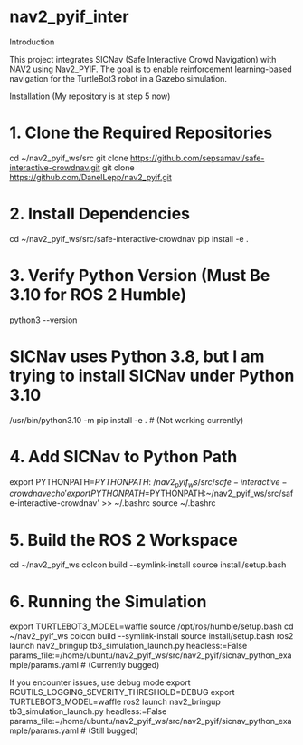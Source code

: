 # nav2_pyif_inter

Introduction

This project integrates SICNav (Safe Interactive Crowd Navigation) with NAV2 using Nav2_PYIF. The goal is to enable reinforcement learning-based navigation for the TurtleBot3 robot in a Gazebo simulation.

Installation (My repository is at step 5 now)
# 1. Clone the Required Repositories
cd ~/nav2_pyif_ws/src
git clone https://github.com/sepsamavi/safe-interactive-crowdnav.git
git clone https://github.com/DanelLepp/nav2_pyif.git

# 2. Install Dependencies
cd ~/nav2_pyif_ws/src/safe-interactive-crowdnav
pip install -e .

# 3. Verify Python Version (Must Be 3.10 for ROS 2 Humble)
python3 --version

# SICNav uses Python 3.8, but I am trying to install SICNav under Python 3.10
/usr/bin/python3.10 -m pip install -e .  # (Not working currently)

# 4. Add SICNav to Python Path
export PYTHONPATH=$PYTHONPATH:~/nav2_pyif_ws/src/safe-interactive-crowdnav
echo 'export PYTHONPATH=$PYTHONPATH:~/nav2_pyif_ws/src/safe-interactive-crowdnav' >> ~/.bashrc
source ~/.bashrc

# 5. Build the ROS 2 Workspace
cd ~/nav2_pyif_ws
colcon build --symlink-install
source install/setup.bash

# 6. Running the Simulation
export TURTLEBOT3_MODEL=waffle
source /opt/ros/humble/setup.bash
cd ~/nav2_pyif_ws
colcon build --symlink-install
source install/setup.bash
ros2 launch nav2_bringup tb3_simulation_launch.py headless:=False \
  params_file:=/home/ubuntu/nav2_pyif_ws/src/nav2_pyif/sicnav_python_example/params.yaml  # (Currently bugged)

If you encounter issues, use debug mode
export RCUTILS_LOGGING_SEVERITY_THRESHOLD=DEBUG
export TURTLEBOT3_MODEL=waffle
ros2 launch nav2_bringup tb3_simulation_launch.py headless:=False \
  params_file:=/home/ubuntu/nav2_pyif_ws/src/nav2_pyif/sicnav_python_example/params.yaml  # (Still bugged)
